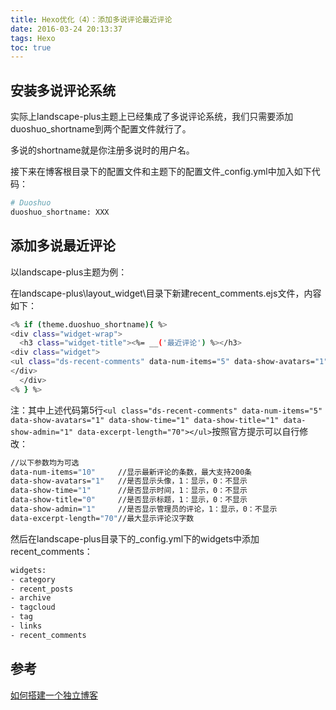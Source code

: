```yaml
---
title: Hexo优化（4）：添加多说评论最近评论
date: 2016-03-24 20:13:37
tags: Hexo
toc: true
---
```


## 安装多说评论系统

实际上landscape-plus主题上已经集成了多说评论系统，我们只需要添加duoshuo_shortname到两个配置文件就行了。

多说的shortname就是你注册多说时的用户名。

接下来在博客根目录下的配置文件和主题下的配置文件_config.yml中加入如下代码：

```bash
# Duoshuo
duoshuo_shortname: XXX
```

## 添加多说最近评论

以landscape-plus主题为例：

在landscape-plus\layout\_widget\目录下新建recent_comments.ejs文件，内容如下：

```bash
<% if (theme.duoshuo_shortname){ %>
<div class="widget-wrap">
  <h3 class="widget-title"><%= __('最近评论') %></h3>
<div class="widget">
<ul class="ds-recent-comments" data-num-items="5" data-show-avatars="1" data-show-time="1" data-show-title="1" data-show-admin="1" data-excerpt-length="70"></ul>
</div>
  </div>
<% } %>
```

注：其中上述代码第5行`<ul class="ds-recent-comments" data-num-items="5" data-show-avatars="1" data-show-time="1" data-show-title="1" data-show-admin="1" data-excerpt-length="70"></ul>`按照官方提示可以自行修改：


```bash
//以下参数均为可选
data-num-items="10"     //显示最新评论的条数，最大支持200条
data-show-avatars="1"   //是否显示头像，1：显示，0：不显示
data-show-time="1"      //是否显示时间，1：显示，0：不显示
data-show-title="0"     //是否显示标题，1：显示，0：不显示
data-show-admin="1"     //是否显示管理员的评论，1：显示，0：不显示
data-excerpt-length="70"//最大显示评论汉字数
```

然后在landscape-plus目录下的_config.yml下的widgets中添加recent_comments：

```bash
widgets:
- category
- recent_posts
- archive
- tagcloud
- tag
- links
- recent_comments
```

## 参考

[如何搭建一个独立博客](http://www.jianshu.com/p/05289a4bc8b2#)
